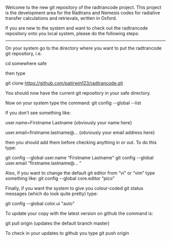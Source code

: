 Welcome to the new git repository of the radtrancode project. This project is the development area for the Radtrans and Nemesis codes for radiative transfer calculations and retrievals, written in Oxford.



If you are new to the system and want to check out the radtrancode repository onto you local system, please do the following steps: 

-------------------------

On your system go to the directory where you want to put the radtrancode git repository, i.e.

cd somewhere safe

then type

git clone https://github.com/patirwin123/radtrancode.git

You should now have the current git repository in your safe directory.

Now on your system type the command:
git config --global --list

If you don’t see something like:

user.name=Firstname Lastname						{obviously your name here}

user.email=firstname.lastname@...             {obviously your email address here}

then you should add them before checking anything in or out. To do this type:

git config --global user.name “Firstname Lastname" 
git config --global user.email “firstname.lastname@...  “ 


Also, if you want to change the default git editor from “vi” or “vim” type something like:
git config --global core.editor “pico"

Finally, if you want the system to give you colour-coded git status messages (which do look quite pretty) type:

git config --global color.ui "auto"

To update your copy with the latest version on github the command is:

git pull origin
(updates the default branch master)

To check in your updates to github you type
git push origin <branchname>
